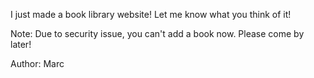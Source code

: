 I just made a book library website! Let me know what you think of it!

Note: Due to security issue, you can't add a book now. Please come by later!

Author: Marc
